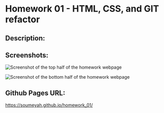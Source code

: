 # Homework 01 - HTML, CSS, and GIT refactor


## Description:




## Screenshots:

![Screenshot of the top half of the homework webpage](C:\Users\soume\Pictures\Screenshots\Screenshot-01.png "Screenshot top half of page")

![Screenshot of the bottom half of the homework webpage](C:\Users\soume\Pictures\Screenshots\Screenshot-02.png "Screenshot bottom half of page")



## Github Pages URL:

https://soumeyah.github.io/homework_01/